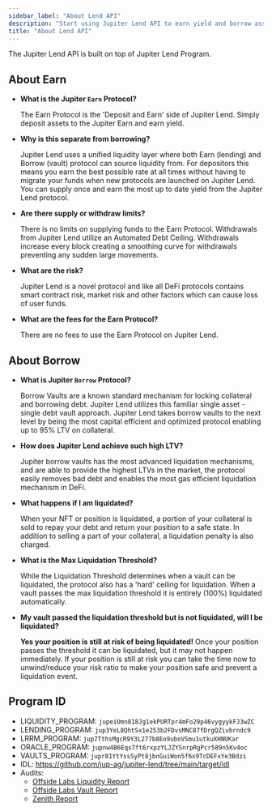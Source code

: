 ```yaml
---
sidebar_label: "About Lend API"
description: "Start using Jupiter Lend API to earn yield and borrow assets."
title: "About Lend API"
---
```


<head>
    <title>Lend API</title>
    <meta name="twitter:card" content="summary" />
</head>

The Jupiter Lend API is built on top of Jupiter Lend Program.

## About Earn

- **What is the Jupiter `Earn` Protocol?**
    
    The Earn Protocol is the 'Deposit and Earn' side of Jupiter Lend. Simply deposit assets to the Jupiter Earn and earn yield.

- **Why is this separate from borrowing?**
    
    Jupiter Lend uses a unified liquidity layer where both Earn (lending) and Borrow (vault) protocol can source liquidity from. For depositors this means you earn the best possible rate at all times without having to migrate your funds when new protocols are launched on Jupiter Lend. You can supply once and earn the most up to date yield from the Jupiter Lend protocol.

- **Are there supply or withdraw limits?**
    
    There is no limits on supplying funds to the Earn Protocol. Withdrawals from Jupiter Lend utilize an Automated Debt Ceiling. Withdrawals increase every block creating a smoothing curve for withdrawals preventing any sudden large movements.

- **What are the risk?**
    
    Jupiter Lend is a novel protocol and like all DeFi protocols contains smart contract risk, market risk and other factors which can cause loss of user funds.

- **What are the fees for the Earn Protocol?**
    
    There are no fees to use the Earn Protocol on Jupiter Lend.

## About Borrow

- **What is Jupiter `Borrow` Protocol?**
    
    Borrow Vaults are a known standard mechanism for locking collateral and borrowing debt. Jupiter Lend utilizes this familiar single asset - single debt vault approach. Jupiter Lend takes borrow vaults to the next level by being the most capital efficient and optimized protocol enabling up to 95% LTV on collateral.

- **How does Jupiter Lend achieve such high LTV?**

    Jupiter borrow vaults has the most advanced liquidation mechanisms, and are able to provide the highest LTVs in the market, the protocol easily removes bad debt and enables the most gas efficient liquidation mechanism in DeFi.

- **What happens if I am liquidated?**
    
    When your NFT or position is liquidated, a portion of your collateral is sold to repay your debt and return your position to a safe state. In addition to selling a part of your collateral, a liquidation penalty is also charged.

- **What is the Max Liquidation Threshold?**

    While the Liquidation Threshold determines when a vault can be liquidated, the protocol also has a 'hard' ceiling for liquidation. When a vault passes the max liquidation threshold it is entirely (100%) liquidated automatically.

- **My vault passed the liquidation threshold but is not liquidated, will I be liquidated?**
    
    **Yes your position is still at risk of being liquidated!** Once your position passes the threshold it can be liquidated, but it may not happen immediately.
    If your position is still at risk you can take the time now to unwind/reduce your risk ratio to make your position safe and prevent a liquidation event.

## Program ID

- LIQUIDITY_PROGRAM: `jupeiUmn818Jg1ekPURTpr4mFo29p46vygyykFJ3wZC`
- LENDING_PROGRAM: `jup3YeL8QhtSx1e253b2FDvsMNC87fDrgQZivbrndc9`
- LRRM_PROGRAM: `jup7TthsMgcR9Y3L277b8Eo9uboVSmu1utkuXHNUKar`
- ORACLE_PROGRAM: `jupnw4B6Eqs7ft6rxpzYLJZYSnrpRgPcr589n5Kv4oc`
- VAULTS_PROGRAM: `jupr81YtYssSyPt8jbnGuiWon5f6x9TcDEFxYe3Bdzi`
- IDL: https://github.com/jup-ag/jupiter-lend/tree/main/target/idl
- Audits:
    - [Offside Labs Liquidity Report](/audits/lend-liquidity-offside.pdf)
    - [Offside Labs Vault Report](/audits/lend-vault-offside.pdf)
    - [Zenith Report](/audits/lend-zenith.pdf)